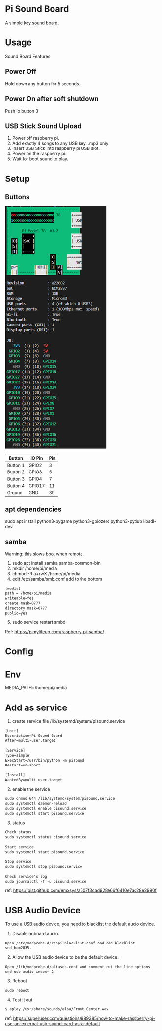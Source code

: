 # Pi Sound Board
A simple key sound board.

# Usage
Sound Board Features

## Power Off
Hold down any button for 5 seconds. 

## Power On after soft shutdown
Push io button 3

## USB Stick Sound Upload
1. Power off raspberry pi.
2. Add exactly 4 songs to any USB key. .mp3 only
3. Insert USB Stick into raspberry pi USB slot.
4. Power on the raspberry pi.
5. Wait for boot sound to play.


# Setup

## Buttons
![Alt text](img/pi_board.png?raw=true "Raspberry Pi Pinout")

|Button|IO Pin|Pin|
|--------|--------|--|
|Button 1|GPIO2 | 3|
|Button 2|GPIO3 | 5|
|Button 3|GPIO4 | 7|
|Button 4|GPIO17| 11|
|Ground  |GND | 39 |


## apt dependencies
sudo apt install python3-pygame python3-gpiozero python3-pydub libsdl-dev

## samba
Warning: this slows boot when remote.
1. sudo apt install samba samba-common-bin
2. mkdir /home/pi/media
3. chmod -R a+rwX /home/pi/media
4. edit /etc/samba/smb.conf add to the bottom
```
[media]
path = /home/pi/media
writeable=Yes
create mask=0777
directory mask=0777
public=yes
```
5. sudo service restart smbd

Ref: https://pimylifeup.com/raspberry-pi-samba/


# Config

# Env

MEDIA_PATH=/home/pi/media


# Add as service
1. create service file /lib/systemd/system/pisound.service
```
[Unit]
Description=Pi Sound Board
After=multi-user.target

[Service]
Type=simple
ExecStart=/usr/bin/python -m pisound
Restart=on-abort

[Install]
WantedBy=multi-user.target
```
2. enable the service
```
sudo chmod 644 /lib/systemd/system/pisound.service
sudo systemctl daemon-reload
sudo systemctl enable pisound.service
sudo systemctl start pisound.service
```
3. status
```
Check status
sudo systemctl status pisound.service

Start service
sudo systemctl start pisound.service

Stop service
sudo systemctl stop pisound.service

Check service's log
sudo journalctl -f -u pisound.service
```

ref: https://gist.github.com/emxsys/a507f3cad928e66f6410e7ac28e2990f

# USB Audio Device
To use a USB audio device, you need to blacklist the default audio device.

1. Disable onboard audio.
```
Open /etc/modprobe.d/raspi-blacklist.conf and add blacklist snd_bcm2835.
```
2. Allow the USB audio device to be the default device.
```
Open /lib/modprobe.d/aliases.conf and comment out the line options snd-usb-audio index=-2
```
3. Reboot
```
sudo reboot
```
4. Test it out.
```
$ aplay /usr/share/sounds/alsa/Front_Center.wav
```

ref: https://superuser.com/questions/989385/how-to-make-raspberry-pi-use-an-external-usb-sound-card-as-a-default
